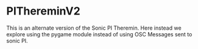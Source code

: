 # PIThereminV2
This is an alternate version of the Sonic PI Theremin. Here instead we explore using the pygame module instead of using OSC Messages sent to sonic PI.
